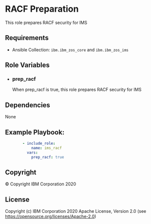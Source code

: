 RACF Preparation
=========

This role prepares RACF security for IMS

Requirements
------------

* Ansible Collection: `ibm.ibm_zos_core` and `ibm.ibm_zos_ims`


Role Variables
--------------

- ### **prep_racf**
  When prep_racf is true, this role prepares RACF security for IMS


Dependencies
------------

None

Example Playbook:
----------------

```yaml 
        - include_role:
            name: ims_racf
          vars:
            prep_racf: true
```


## Copyright

© Copyright IBM Corporation 2020

License
-------

Copyright (c) IBM Corporation 2020 Apache License, Version 2.0 (see https://opensource.org/licenses/Apache-2.0)


